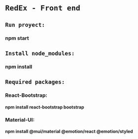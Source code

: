 # `RedEx - Front end`

## `Run proyect:`
### npm start

## `Install node_modules:`
### npm install

## `Required packages:`
### React-Bootstrap: 
#### npm install react-bootstrap bootstrap
### Material-UI: 
#### npm install @mui/material @emotion/react @emotion/styled